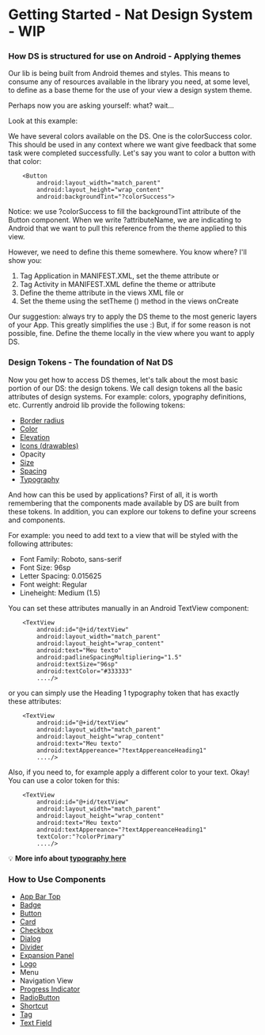 # Getting Started - Nat Design System - WIP

### How DS is structured for use on Android - Applying themes
Our lib is being built from Android themes and styles. This means to consume any of resources
available in the library you need, at some level, to define as a base theme for the use of your
view a design system theme.

Perhaps now you are asking yourself: what? wait...

Look at this example:

We have several colors available on the DS. One is the colorSuccess color. This should be used in any
context where we want give feedback that some task were completed successfully. Let's say you want
to color a button with that color:

```android
    <Button
        android:layout_width="match_parent"
        android:layout_height="wrap_content"
        android:backgroundTint="?colorSuccess">
 ```

Notice: we use ?colorSuccess to fill the backgroundTint attribute of the Button component.
When we write ?attributeName, we are indicating to Android that we want to pull this reference
from the theme applied to this view.

However, we need to define this theme somewhere. You know where? I'll show you:

1) Tag Application in MANIFEST.XML, set the theme attribute or
2) Tag Activity in MANIFEST.XML define the theme or attribute
3) Define the theme attribute in the views XML file or
4) Set the theme using the setTheme () method in the views onCreate

Our suggestion: always try to apply the DS theme to the most generic layers of your App. This greatly simplifies the use :)
But, if for some reason is not possible, fine. Define the theme locally in the view where you want to apply DS.

### Design Tokens - The foundation of Nat DS
Now you get how to access DS themes, let's talk about the most basic portion of our DS: the design tokens.
We call design tokens all the basic attributes of design systems. For example: colors, ypography definitions, etc.
Currently android lib provide the following tokens:

- [Border radius​](border-radius.md)
- [Color​](color.md)
- [Elevation​](elevation.md)
- [Icons (drawables)](icon-token.md)
- Opacity​
- [Size​](size.md)
- [Spacing​](spacing.md)
- [Typography](typography-token.md)

And how can this be used by applications?
First of all, it is worth remembering that the components made available by DS are built from these tokens. In addition, you can explore our tokens
to define your screens and components.

For example: you need to add text to a view that will be styled with the following attributes:
 -  Font Family: Roboto, sans-serif
 -  Font Size: 96sp
 - Letter Spacing: 0.015625
 - Font weight: Regular
 - Lineheight: Medium (1.5)

You can set these attributes manually in an Android TextView component:

 ```android
     <TextView
         android:id="@+id/textView"
         android:layout_width="match_parent"
         android:layout_height="wrap_content"
         android:text="Meu texto"
         android:padlineSpacingMultipliering="1.5"
         android:textSize="96sp"
         android:textColor="#333333"
         ..../>
 ```

or you can simply use the Heading 1 typography token that has exactly these attributes:
  ```android
      <TextView
          android:id="@+id/textView"
          android:layout_width="match_parent"
          android:layout_height="wrap_content"
          android:text="Meu texto"
          android:textAppereance="?textAppereanceHeading1"
          ..../>
  ```

Also, if you need to, for example apply a different color to your text. Okay! You can use a color token for this:

  ```android
      <TextView
          android:id="@+id/textView"
          android:layout_width="match_parent"
          android:layout_height="wrap_content"
          android:text="Meu texto"
          android:textAppereance="?textAppereanceHeading1"
          textColor:"?colorPrimary"
          ..../>
  ```
  
  💡 **More info about [typography here](typography-token.md)**

  ### How to Use Components
  - [App Bar Top](app-bar-top.md)
  - [Badge](badge.md)
  - [Button](button.md)
  - [Card](card.md)
  - [Checkbox](checkbox.md)
  - [Dialog](dialog.md)
  - [Divider](divider.md)
  - [Expansion Panel](expansion-panel.md)
  - [Logo](logo.md)
  - Menu
  - Navigation View
  - [Progress Indicator](progress-indicator.md)
  - [RadioButton](radiobutton.md)
  - [Shortcut](shortcut.md)
  - [Tag](tag.md)
  - [Text Field](textfield.md)

